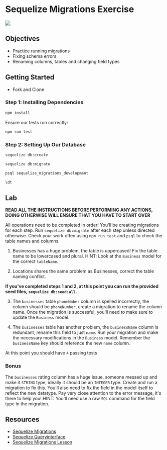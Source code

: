 # Sequelize Migrations Exercise

![](https://lowres.cartooncollections.com/birds-migratory_birds-migration-migrated-snowing-animals-CX903742_low.jpg)

## Objectives

- Practice running migrations
- Fixing schema errors
- Renaming columns, tables and changing field types

## Getting Started

- Fork and Clone

### Step 1: Installing Dependencies

```sh
npm install
```

Ensure our tests run correctly:

```sh
npm run test
```

### Step 2: Setting Up Our Database

```sh
sequelize db:create
```

```sh
sequelize db:migrate
```

```sh
psql sequelize_migrations_development

\dt
```

## Lab

**READ ALL THE INSTRUCTIONS BEFORE PERFORMING ANY ACTIONS, DOING OTHERWISE WILL ENSURE THAT YOU HAVE TO START OVER**

All operations need to be completed in order! You'll be creating migrations for each step. Run `sequelize db:migrate` after each step unless directed otherwise. Check your work often using `npm run test` and `psql` to check the table names and columns.

1. Businesses has a huge problem, the table is uppercased! Fix the table name to be lowercased and plural. HINT: Look at the `Business` model for the correct `tableName`.

2. Locations shares the same problem as Businesses, correct the table naming conflict.

**If you've completed steps 1 and 2, at this point you can run the provided seed files, `sequelize db:seed:all`.**

3. The `businesses` table `phoneNmber` column is spelled incorrectly, the column should be `phoneNumber`, create a migration to rename the column name. Once the migration is successful, you'll need to make sure to update the `Business` model.

4. The `businesses` table has another problem, the `businessName` column is redundant, rename this field to just `name`. Run your migration and make the necessary modifications in the `Business` model. Remember the `businessName` key should reference the new `name` column.

At this point you should have `4` passing tests

### Bonus

The `businesses` rating column has a huge issue, someone messed up and make it `STRING` type, ideally it should be an `INTEGER` type. Create and run a migration to fix this. You'll also need to fix the field in the model itself to reflect the new datatype. Pay very close attention to the error message, it's there to help you! HINT: You'll need use a raw `SQL` command for the field type in the migration.

## Resources

- [Sequelize Migrations](https://sequelize.org/master/manual/migrations.html)
- [Sequelize Queryinterface](https://sequelize.org/master/class/lib/dialects/abstract/query-interface.js~QueryInterface.html)
- [Sequelize Migrations Lesson](https://github.com/SEI-R-1-25/u3_lesson_sequelize_migrations)
